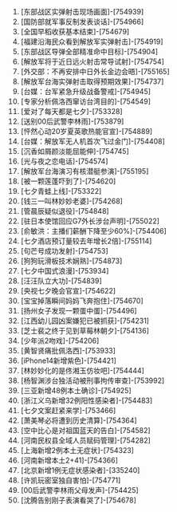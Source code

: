 
1. [东部战区实弹射击现场画面]-[754939]
1. [国防部就军事反制发表谈话]-[754966]
1. [全国早稻收获基本结束]-[754679]
1. [福建沿海民众看到解放军实弹射击]-[754919]
1. [东部战区导弹全部精准命中目标]-[754904]
1. [解放军将于近日远火射击常导试射]-[754754]
1. [外交部：不再安排中日外长金边会晤]-[755165]
1. [解放军台海实弹射击取得预期效果]-[754737]
1. [台媒：台军紧急升级战备警戒]-[754945]
1. [专家分析佩洛西窜访台湾目的]-[754549]
1. [爱对了每天都是七夕]-[753328]
1. [送别00后武警李林雨]-[753879]
1. [怦然心动20岁夏英歌热能官宣]-[754889]
1. [台媒：解放军无人机首次飞过金门]-[754408]
1. [沉香如屑颜淡能屈能伸]-[754745]
1. [光与夜之恋电话]-[754574]
1. [解放军台海演习有核潜艇参演]-[755195]
1. [被一颗莲蓬吓到了]-[754620]
1. [七夕青蛙上线]-[753322]
1. [钱三一叫林妙妙老婆]-[754268]
1. [管晨辰疑似退役]-[754848]
1. [驻日本使馆回应G7外长涉台声明]-[755022]
1. [俞敏洪：主播们薪酬下降至少60%]-[754406]
1. [七夕酒店预订量较去年增长2倍]-[755114]
1. [句芒号成功发射]-[754753]
1. [狗狗玩滑板技术娴熟]-[754873]
1. [七夕中国式浪漫]-[753934]
1. [汪汪队立大功]-[754839]
1. [央视七夕晚会官宣]-[754622]
1. [宝宝掉落瞬间妈妈飞奔抱住]-[754670]
1. [扬州女子发现一颗蛋中蛋]-[754496]
1. [江西幼儿园凶案嫌犯已被抓获]-[754231]
1. [芝士裴之终于见到草莓林朝夕]-[754136]
1. [少年派2吻戏]-[754206]
1. [黄智贤痛批佩洛西]-[753933]
1. [iPhone14新增紫色]-[754421]
1. [林妙妙化的是佟湘玉仿妆吧]-[754444]
1. [杨智渊涉台独活动被刑事拘传审查]-[753992]
1. [三亚新增48例本土确诊]-[754925]
1. [浙江义乌新增32例阳性感染者]-[754483]
1. [七夕文案赶紧来学]-[753466]
1. [萧美琴必将遭到历史清算]-[754364]
1. [空中比心是对祖国蓝天的告白]-[754582]
1. [河南民权县全域人员赋码管理]-[754282]
1. [上海新增2例本土无症状]-[754323]
1. [河南新增本土2+41]-[754366]
1. [北京新增1例无症状感染者]-[335240]
1. [许凯玩密室独自害怕]-[754771]
1. [00后武警李林雨父母发声]-[754425]
1. [沈腾告别刚子表演看哭了]-[754678]